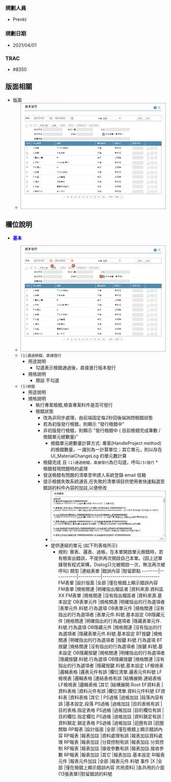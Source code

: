 ### <div id="user">規劃人員</div>
* Prenkt

### <div id="updatedate">規劃日期</div>
* 2021/04/01

### <div id="trac">TRAC</div>
* #8350

## <div id="layout">版面相關</div>
* 版面
    * ![pic][image_changeloginfo]

## <div id="object-desc">欄位說明</div>

* <p id="fieldbreak1" style="color:blue;font-weight:bold">基本</p>

    * ![pic][image_changeloginfo_block1]
    * `(1)通過檢錯，直接發行`
        * 用途說明
            * 勾選表示檢錯通過後，直接進行版本發行
        * 規格說明
            * 預設 不勾選
    * `(1)檢錯`
        * 用途說明
        * 規格說明
            * 執行專案檢錯,檢查專案料件是否可發行
            * 檢錯狀態
                * 改為非同步處理，由前端固定每2秒回後端詢問檢錯狀態
                * 若為初版發行檢錯，則顯示 "發行檢錯中"
                * 非初版發行檢錯，則顯示 "發行檢錯中 ( 目前檢錯完成筆數 / 檢錯單元總數量)"
                    * 檢錯單元總數量計算方式: 專案(HandleProject method)的檢錯數量，一識別為一計算單位；其它單元，則以存在 UI_MaterialChangeLog 的單元數計算
                * 檢錯完成 且 `(1)通過檢錯，直接發行`為已勾選，呼叫`(3)發行`
            *　檢錯發現問題時的處理 
                * 發送檢錯有問題的清單至申請人系統登錄 email 信箱
                * 提示檢錯失敗系統通告,在失敗的清單項目供使用者快速點選至錯誤的料件內容的加註,以便修改
                    * ![pic][image_publish_valid_error_msgbox]
                    * 提供連結的單元 (如下列表格所示)
                        * 規則: 實表、邏表、過帳，在本單開啟單元檢錯時，若有檢查出錯誤，不提供再次開啟自己本單。(因上述單據現有程式架構，Dialog只允被開啟一次，無法再次被呼叫)
                            類型	|連結表單	|錯誤內容	|駐留節點
                            --------|-----------|-----------|----------------------------
                            FM表單	|設計版面	|全部	|僅在檢錯上顯示錯誤內容
                            FM表單	|規格關連	|明確指出檔區者	|資料來源.資料區XX
                            FM表單	|規格關連	|沒有指出檔區者	|資料來源.基本設定
                            OB表單元件	|規格關連	|明確指出的行為選項者	|表單元件.料號.行為選項
                            OB表單元件	|規格關連	|沒有指出的行為選項者	|表單元件.料號.基本設定
                            OB隱藏元件	|規格關連	|明確指出的行為選項者	|隱藏表單元件.料號.行為選項
                            OB隱藏元件	|規格關連	|沒有指出的行為選項者	|隱藏表單元件.料號.基本設定
                            BT按鍵	|規格關連	|明確指出的行為選項者	|按鍵.料號.行為選項
                            BT按鍵	|規格關連	|沒有指出的行為選項者	|按鍵.料號.基本設定
                            OB隱藏按鍵	|規格關連	|明確指出的行為選項者	|隱藏按鍵.料號.行為選項
                            OB隱藏按鍵	|規格關連	|沒有指出的行為選項者	|隱藏按鍵.料號.基本設定
                            LF檢視表	|邏輯表格	|邏表元件有誤	|欄位清單.邏表元件料號
                            LF檢視表	|邏輯表格	|連結表格有誤	|結構展開.連結表格
                            LF檢視表	|邏輯表格	|其它	|結構展開.Root
                            EF資料表	|資料表格	|資料元件有誤	|欄位清單.資料元件料號
                            EF資料表	|資料表格	|其它	|
                            PS過帳	|過帳加註	|段落內容有誤	|基本設定.段落
                            PS過帳	|過帳加註	|目的表格有誤	|目的表格.指定表格
                            PS過帳	|過帳加註	|目的欄位有誤	|目的欄位.指定欄位
                            PS過帳	|過帳加註	|資料鎖定有誤	|資料鎖定.鎖定表格
                            PS過帳	|過帳加註	|迴圈有誤	|迴圈關聯
                            RP報表	|設計版面	|全部	|僅在檢錯上顯示錯誤內容
                            RP報表	|報表加註	|資料處理有誤	|報表加註資料處理
                            RP報表	|報表加註	|分頁控制有誤	|報表加註.分頁控制
                            RP報表	|報表加註	|接收參數有誤	|報表加註.接收參數
                            RP報表	|報表加註	|其它	|報表加註.基本設定
                            RI報表元件	|報表元件加註	|全部	|報表元件.料號
                            事件	|X	|全部	|僅在檢錯上顯示錯誤內容
                            共用資料|	|各共用的介面(13張表單)|駐留錯誤的料號



<!-- 圖片 -->
[image_changeloginfo]:attachment/image_ChangeLogInfo.png
[image_changeloginfo_block1]:attachment/image_ChangeLogInfo_block1.png
[image_publish_valid_error_msgbox]:attachment/publish_valid_error_msgbox.png
